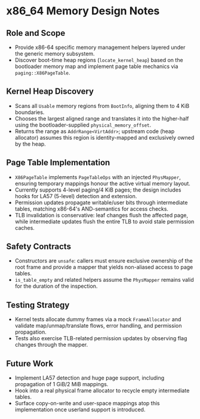 # x86_64 Memory Design Notes

## Role and Scope
- Provide x86-64 specific memory management helpers layered under the generic memory subsystem.
- Discover boot-time heap regions (`locate_kernel_heap`) based on the bootloader memory map and implement page table mechanics via `paging::X86PageTable`.

## Kernel Heap Discovery
- Scans all `Usable` memory regions from `BootInfo`, aligning them to 4 KiB boundaries.
- Chooses the largest aligned range and translates it into the higher-half using the bootloader-supplied `physical_memory_offset`.
- Returns the range as `AddrRange<VirtAddr>`; upstream code (heap allocator) assumes this region is identity-mapped and exclusively owned by the heap.

## Page Table Implementation
- `X86PageTable` implements `PageTableOps` with an injected `PhysMapper`, ensuring temporary mappings honour the active virtual memory layout.
- Currently supports 4-level paging/4 KiB pages; the design includes hooks for LA57 (5-level) detection and extension.
- Permission updates propagate writable/user bits through intermediate tables, matching x86-64's AND-semantics for access checks.
- TLB invalidation is conservative: leaf changes flush the affected page, while intermediate updates flush the entire TLB to avoid stale permission caches.

## Safety Contracts
- Constructors are `unsafe`: callers must ensure exclusive ownership of the root frame and provide a mapper that yields non-aliased access to page tables.
- `is_table_empty` and related helpers assume the `PhysMapper` remains valid for the duration of the inspection.

## Testing Strategy
- Kernel tests allocate dummy frames via a mock `FrameAllocator` and validate map/unmap/translate flows, error handling, and permission propagation.
- Tests also exercise TLB-related permission updates by observing flag changes through the mapper.

## Future Work
- Implement LA57 detection and huge page support, including propagation of 1 GiB/2 MiB mappings.
- Hook into a real physical frame allocator to recycle empty intermediate tables.
- Surface copy-on-write and user-space mappings atop this implementation once userland support is introduced.
